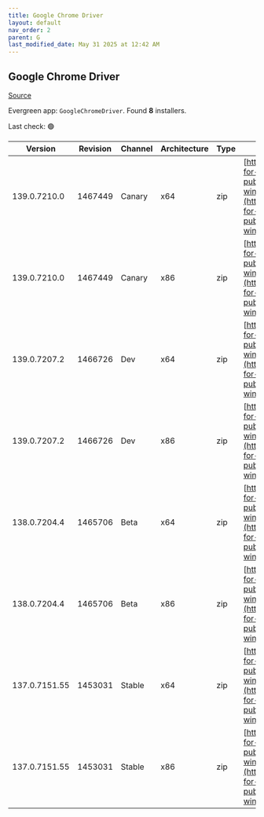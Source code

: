 ```yaml
---
title: Google Chrome Driver
layout: default
nav_order: 2
parent: G
last_modified_date: May 31 2025 at 12:42 AM
---
```


## Google Chrome Driver

[Source](https://googlechromelabs.github.io/chrome-for-testing/)

Evergreen app: `GoogleChromeDriver`. Found **8** installers.

Last check: 🟢

| Version       | Revision | Channel | Architecture | Type | URI                                                                                                                                                                                                        |
| ------------- | -------- | ------- | ------------ | ---- | ---------------------------------------------------------------------------------------------------------------------------------------------------------------------------------------------------------- |
| 139.0.7210.0  | 1467449  | Canary  | x64          | zip  | [https://storage.googleapis.com/chrome-for-testing-public/139.0.7210.0/win64/chromedriver-win64.zip](https://storage.googleapis.com/chrome-for-testing-public/139.0.7210.0/win64/chromedriver-win64.zip)   |
| 139.0.7210.0  | 1467449  | Canary  | x86          | zip  | [https://storage.googleapis.com/chrome-for-testing-public/139.0.7210.0/win32/chromedriver-win32.zip](https://storage.googleapis.com/chrome-for-testing-public/139.0.7210.0/win32/chromedriver-win32.zip)   |
| 139.0.7207.2  | 1466726  | Dev     | x64          | zip  | [https://storage.googleapis.com/chrome-for-testing-public/139.0.7207.2/win64/chromedriver-win64.zip](https://storage.googleapis.com/chrome-for-testing-public/139.0.7207.2/win64/chromedriver-win64.zip)   |
| 139.0.7207.2  | 1466726  | Dev     | x86          | zip  | [https://storage.googleapis.com/chrome-for-testing-public/139.0.7207.2/win32/chromedriver-win32.zip](https://storage.googleapis.com/chrome-for-testing-public/139.0.7207.2/win32/chromedriver-win32.zip)   |
| 138.0.7204.4  | 1465706  | Beta    | x64          | zip  | [https://storage.googleapis.com/chrome-for-testing-public/138.0.7204.4/win64/chromedriver-win64.zip](https://storage.googleapis.com/chrome-for-testing-public/138.0.7204.4/win64/chromedriver-win64.zip)   |
| 138.0.7204.4  | 1465706  | Beta    | x86          | zip  | [https://storage.googleapis.com/chrome-for-testing-public/138.0.7204.4/win32/chromedriver-win32.zip](https://storage.googleapis.com/chrome-for-testing-public/138.0.7204.4/win32/chromedriver-win32.zip)   |
| 137.0.7151.55 | 1453031  | Stable  | x64          | zip  | [https://storage.googleapis.com/chrome-for-testing-public/137.0.7151.55/win64/chromedriver-win64.zip](https://storage.googleapis.com/chrome-for-testing-public/137.0.7151.55/win64/chromedriver-win64.zip) |
| 137.0.7151.55 | 1453031  | Stable  | x86          | zip  | [https://storage.googleapis.com/chrome-for-testing-public/137.0.7151.55/win32/chromedriver-win32.zip](https://storage.googleapis.com/chrome-for-testing-public/137.0.7151.55/win32/chromedriver-win32.zip) |
